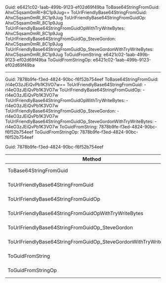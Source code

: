 Guid: e6421c02-1aab-499b-9123-ef02d69f49ba
ToBase64StringFromGuid: AhxC5qsam0mRI+8C1p9Jug==
ToUrlFriendlyBase64StringFromGuid: AhxC5qsam0mRI_8C1p9Jug
ToUrlFriendlyBase64StringFromGuidOp: AhxC5qsam0mRI_8C1p9Jug
ToUrlFriendlyBase64StringFromGuidOpWithTryWriteBytes: AhxC5qsam0mRI_8C1p9Jug
ToUrlFriendlyBase64StringFromGuidOp_SteveGordon: AhxC5qsam0mRI_8C1p9Jug
ToUrlFriendlyBase64StringFromGuidOp_SteveGordonWithTryWriteBytes: AhxC5qsam0mRI_8C1p9Jug
ToGuidFromString: e6421c02-1aab-499b-9123-ef02d69f49ba
ToGuidFromStringOp: e6421c02-1aab-499b-9123-ef02d69f49ba

-------
Guid: 7878b9fe-f3ed-4824-90bc-f6f52b754eef
ToBase64StringFromGuid: /rl4eO3zJEiQvPb1K3VO7w==
ToUrlFriendlyBase64StringFromGuid: -rl4eO3zJEiQvPb1K3VO7w
ToUrlFriendlyBase64StringFromGuidOp: -rl4eO3zJEiQvPb1K3VO7w
ToUrlFriendlyBase64StringFromGuidOpWithTryWriteBytes: -rl4eO3zJEiQvPb1K3VO7w
ToUrlFriendlyBase64StringFromGuidOp_SteveGordon: -rl4eO3zJEiQvPb1K3VO7w
ToUrlFriendlyBase64StringFromGuidOp_SteveGordonWithTryWriteBytes: -rl4eO3zJEiQvPb1K3VO7w
ToGuidFromString: 7878b9fe-f3ed-4824-90bc-f6f52b754eef
ToGuidFromStringOp: 7878b9fe-f3ed-4824-90bc-f6f52b754eef


Guid: 7878b9fe-f3ed-4824-90bc-f6f52b754eef

| Method                                                           | Mean      | Error    | StdDev   | Gen0   | Allocated |
|----------------------------------------------------------------- |----------:|---------:|---------:|-------:|----------:|
| ToBase64StringFromGuid                                           |  54.66 ns | 1.056 ns | 1.216 ns | 0.0268 |     112 B |
| ToUrlFriendlyBase64StringFromGuid                                | 168.86 ns | 2.654 ns | 2.949 ns | 0.0610 |     256 B |
| ToUrlFriendlyBase64StringFromGuidOp                              | 101.13 ns | 0.223 ns | 0.186 ns | 0.0172 |      72 B |
| ToUrlFriendlyBase64StringFromGuidOpWithTryWriteBytes             | 100.49 ns | 0.130 ns | 0.121 ns | 0.0172 |      72 B |
| ToUrlFriendlyBase64StringFromGuidOp_SteveGordon                  |  63.11 ns | 0.142 ns | 0.119 ns | 0.0172 |      72 B |
| ToUrlFriendlyBase64StringFromGuidOp_SteveGordonWithTryWriteBytes |  64.72 ns | 0.152 ns | 0.135 ns | 0.0172 |      72 B |
| ToGuidFromString                                                 | 151.40 ns | 0.470 ns | 0.440 ns | 0.0439 |     184 B |
| ToGuidFromStringOp                                               | 106.45 ns | 0.193 ns | 0.171 ns |      - |         - |




